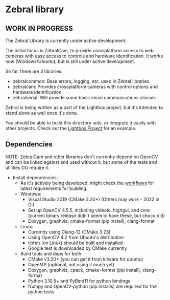 # Zebral library

## WORK IN PROGRESS
The Zebral Library is currently under active development.

The initial focus is ZebralCam, to provide crossplatform access to web cameras with easy access to controls and hardware identification.  It works now (Windows/Ubuntu), but is still under active development.

So far, there are 3 libraries:
 - zebralcommon: Base errors, logging, etc. used in Zebral libraries
 - zebralcam: Provides crossplatform cameras with control options and hardware identification.
 - zebralserial: Will provide some basic serial communications classes

Zebral is being written as a part of the Lightbox project, but it's intended to stand
alone as well once it's done.

You should be able to build this directory solo, or integrate it easily with other projects.
Check out the [Lightbox Project](https://github.com/devellison/lightbox) for an example.

## Dependencies
NOTE: ZebralCam and other libraries don't currently depend on OpenCV and can be linked against and used without it,
but some of the tests and utilities DO require it.

- Install dependencies:
  - As it's actively being developed, might check the [workflows](https://github.com/devellison/zebral/tree/main/.github/workflows) for latest requirements for building.
  - Windows:
    - Visual Studio 2019 (CMake 3.20+)  (Others may work - 2022 in CI)
    - Set up OpenCV 4.5.5, including videoio, highgui, and core 
      (current binary release didn't seem to have these, but choco did)
    - Doxygen, graphviz, cmake-format (pip install), clang-format
  - Linux:
    - Currently using Clang-12 (CMake 3.23)
    - Using OpenCV 4.2 from Ubuntu's distribution
    - libfmt (on Linux) should be built and installed
    - Google test is downloaded by CMake currently
  - Build tools and deps for both:    
    - CMake v3.20+ (you can get it from kitware for ubuntu)
    - OpenMP (optional, not using it much yet)
    - Doxygen, graphviz, cpack, cmake-format (pip install), clang-format
    - Python 3.10.5+ and PyBind11 for python bindings
    - Numpy and OpenCV-python (pip installs) are required for the python tests
